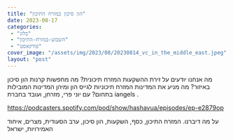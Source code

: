```yaml
---
title: "הון סיכון במזרח התיכון"
date: 2023-08-17
categories: 
 - "בלוג"
 - "השבוע-במזרח-התיכון"
 - "פודקאסט"
cover_image: "/assets/img/2023/08/20230814_vc_in_the_middle_east.jpeg"
layout: "post"
---
```


מה אנחנו יודעים על זירת ההשקעות המזרח תיכונית? מה מחפשות קרנות הון סיכון באיזור? מה מניע את המדינות המזרח תיכוניות לגייס הון ומיהן המדינות המובילות בתחום? עם יוני פרי, מזרחן, ועובד בחברת iangels .

<https://podcasters.spotify.com/pod/show/hashavua/episodes/ep-e2879op>

על מה דיברנו. המזרח התיכון, כסף, השקעות, הון סיכון, ערב הסעודית, מצרים, איחוד האמירויות, ישראל

